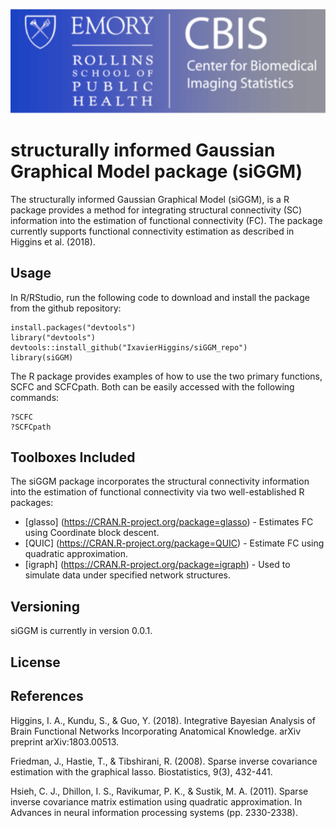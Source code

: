 ![alt text](gui/cbis.png "CBIS")

# structurally informed Gaussian Graphical Model package (siGGM)

The structurally informed Gaussian Graphical Model (siGGM), is a R package provides a method for integrating structural connectivity (SC) information into the estimation of functional connectivity (FC). The package currently supports functional connectivity estimation as described in Higgins et al. (2018). 

## Usage

In R/RStudio, run the following code to download and install the package from the github repository:

```
install.packages("devtools")
library("devtools")
devtools::install_github("IxavierHiggins/siGGM_repo")
library(siGGM)
```

The R package provides examples of how to use the two primary functions, SCFC and SCFCpath. Both can be easily accessed with the following commands:

```
?SCFC
?SCFCpath
```

## Toolboxes Included

The siGGM package incorporates the structural connectivity information into the estimation of functional connectivity via two well-established R packages:
 
* [glasso] (https://CRAN.R-project.org/package=glasso) - Estimates FC using Coordinate block descent.
* [QUIC] (https://CRAN.R-project.org/package=QUIC) - Estimate FC using quadratic approximation.
* [igraph] (https://CRAN.R-project.org/package=igraph) - Used to simulate data under specified network structures.

## Versioning

siGGM is currently in version 0.0.1.

## License



## References

Higgins, I. A., Kundu, S., & Guo, Y. (2018). Integrative Bayesian Analysis of Brain Functional Networks Incorporating Anatomical Knowledge. arXiv preprint arXiv:1803.00513.

Friedman, J., Hastie, T., & Tibshirani, R. (2008). Sparse inverse covariance estimation with the graphical lasso. Biostatistics, 9(3), 432-441.

Hsieh, C. J., Dhillon, I. S., Ravikumar, P. K., & Sustik, M. A. (2011). Sparse inverse covariance matrix estimation using quadratic approximation. In Advances in neural information processing systems (pp. 2330-2338).
